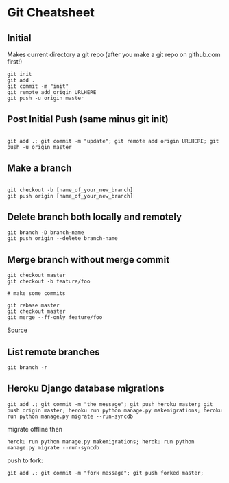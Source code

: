 # Git Cheatsheet



## Initial
Makes current directory a git repo (after you make a git repo on github.com first!)

```
git init 
git add .
git commit -m "init"
git remote add origin URLHERE
git push -u origin master
```
 

## Post Initial Push (same minus git init)

```

git add .; git commit -m "update"; git remote add origin URLHERE; git push -u origin master
```


## Make a branch

```

git checkout -b [name_of_your_new_branch]
git push origin [name_of_your_new_branch]
```


## Delete branch both locally and remotely

```
git branch -D branch-name
git push origin --delete branch-name
```

## Merge branch without merge commit

```
git checkout master
git checkout -b feature/foo

# make some commits

git rebase master
git checkout master
git merge --ff-only feature/foo
```

[Source](http://stackoverflow.com/a/16358699/5147646)

## List remote branches

```
git branch -r 
```

## Heroku Django database migrations
```
git add .; git commit -m "the message"; git push heroku master; git push origin master; heroku run python manage.py makemigrations; heroku run python manage.py migrate --run-syncdb
```

migrate offline then

```
heroku run python manage.py makemigrations; heroku run python manage.py migrate --run-syncdb
```

push to fork:
```
git add .; git commit -m "fork message"; git push forked master;
```
